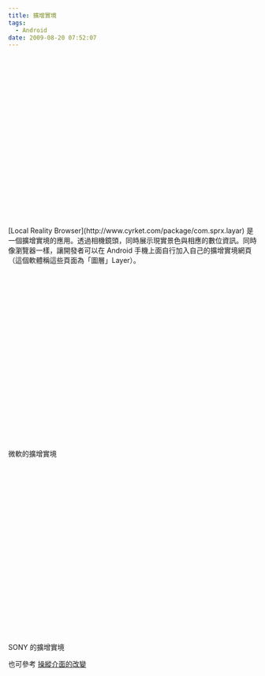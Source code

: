```yaml
---
title: 擴增實境
tags:
  - Android
date: 2009-08-20 07:52:07
---
```


<div>
</div><div>
</div><object width="425" height="344"><param name="movie" value="http://www.youtube.com/v/b64_16K2e08&amp;rel=0&amp;color1=0xb1b1b1&amp;color2=0xcfcfcf&amp;hl=en&amp;feature=player_embedded&amp;fs=1"><param name="allowFullScreen" value="true"><param name="allowScriptAccess" value="always"><embed src="http://www.youtube.com/v/b64_16K2e08&amp;rel=0&amp;color1=0xb1b1b1&amp;color2=0xcfcfcf&amp;hl=en&amp;feature=player_embedded&amp;fs=1" type="application/x-shockwave-flash" allowfullscreen="true" allowscriptaccess="always" width="425" height="344"></embed></object><div>
</div><div>[Local Reality Browser](http://www.cyrket.com/package/com.sprx.layar) 是一個擴增實境的應用。透過相機鏡頭，同時展示現實景色與相應的數位資訊。同時像瀏覽器一樣，讓開發者可以在 Android 手機上面自行加入自己的擴增實境網頁（這個軟體稱這些頁面為「圖層」Layer）。</div><div>
</div><div>
</div>

<object width="425" height="344"><param name="movie" value="http://www.youtube.com/v/zVouwYAKqFk&amp;color1=0xb1b1b1&amp;color2=0xcfcfcf&amp;hl=zh_TW&amp;feature=player_embedded&amp;fs=1"><param name="allowFullScreen" value="true"><param name="allowScriptAccess" value="always"><embed src="http://www.youtube.com/v/zVouwYAKqFk&amp;color1=0xb1b1b1&amp;color2=0xcfcfcf&amp;hl=zh_TW&amp;feature=player_embedded&amp;fs=1" type="application/x-shockwave-flash" allowfullscreen="true" allowscriptaccess="always" width="425" height="344"></embed></object>

微軟的擴增實境

<object width="425" height="344"><param name="movie" value="http://www.youtube.com/v/qb3AzXEB1Kg&amp;color1=0xb1b1b1&amp;color2=0xcfcfcf&amp;hl=zh_TW&amp;feature=player_embedded&amp;fs=1"><param name="allowFullScreen" value="true"><param name="allowScriptAccess" value="always"><embed src="http://www.youtube.com/v/qb3AzXEB1Kg&amp;color1=0xb1b1b1&amp;color2=0xcfcfcf&amp;hl=zh_TW&amp;feature=player_embedded&amp;fs=1" type="application/x-shockwave-flash" allowfullscreen="true" allowscriptaccess="always" width="425" height="344"></embed></object>

SONY 的擴增實境

也可參考 [操縱介面的改變](http://gnn.gamer.com.tw/2/38352.html)